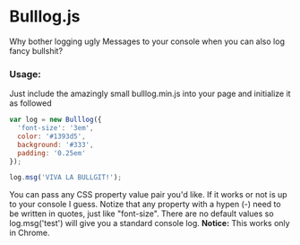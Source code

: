 # Bulllog.js

Why bother logging ugly Messages to your console when you can also log fancy bullshit? 

### Usage:

Just include the amazingly small bulllog.min.js into your page and initialize it as followed

```javascript
var log = new Bulllog({
  'font-size': '3em',
  color: '#1393d5',
  background: '#333',
  padding: '0.25em'
});

log.msg('VIVA LA BULLGIT!');
```

You can pass any CSS property value pair you'd like. If it works or not is up to your console I guess. Notize that any property with a hypen (-) need to be written in quotes, just like "font-size". There are no default values so log.msg('test') will give you a standard console log. 
**Notice:** This works only in Chrome.
